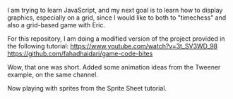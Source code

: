 I am trying to learn JavaScript, and my next goal is to learn how to display
graphics, especially on a grid, since I would like to both to "timechess" and
also a grid-based game with Eric.

For this repository, I am doing a modified version of the project provided in
the following tutorial:
    https://www.youtube.com/watch?v=3t_SV3WD_98
    https://github.com/fahadhaidari/game-code-bites

Wow, that one was short.  Added some animation ideas from the Tweener example,
on the same channel.

Now playing with sprites from the Sprite Sheet tutorial.

